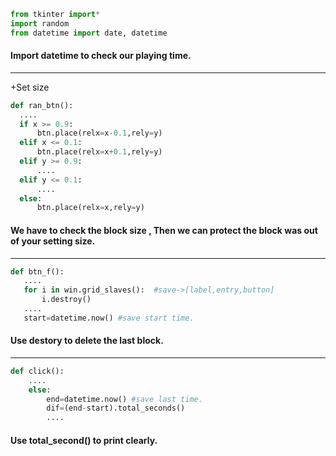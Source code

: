 ```python
from tkinter import*
import random
from datetime import date, datetime
```
#### Import datetime to check our playing time.
----------

+Set size
```python
def ran_btn(): 
  ....
  if x >= 0.9:
      btn.place(relx=x-0.1,rely=y)
  elif x <= 0.1:
      btn.place(relx=x+0.1,rely=y)
  elif y >= 0.9: 
      ....
  elif y <= 0.1: 
      ....
  else:
      btn.place(relx=x,rely=y)
 ```
 #### We have to check the block size , Then we can protect the block was out of your setting size.
 -----------
 ```python
def btn_f():
    ....
    for i in win.grid_slaves():  #save->[label,entry,button]
        i.destroy() 
    ....
    start=datetime.now() #save start time.
 ```
#### Use destory to delete the last block.
------------
```python
def click():
    ....  
    else:
        end=datetime.now() #save last time.
        dif=(end-start).total_seconds() 
        ....
```
#### Use total_second() to print clearly.
